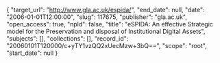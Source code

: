 {
  "target_url": "http://www.gla.ac.uk/espida/", 
  "end_date": null, 
  "date": "2006-01-01T12:00:00", 
  "slug": 117675, 
  "publisher": "gla.ac.uk", 
  "open_access": true, 
  "npld": false, 
  "title": "eSPIDA: An effective Strategic model for the Preservation and disposal of Institutional Digital Assets", 
  "subjects": [], 
  "collections": [], 
  "record_id": "20060101T120000/c+yTY1vzQQ2xUecMzw+3bQ==", 
  "scope": "root", 
  "start_date": null
}

